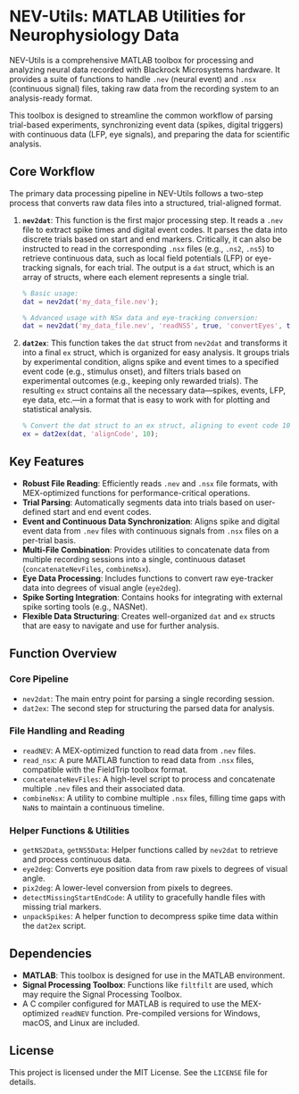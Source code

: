 # NEV-Utils: MATLAB Utilities for Neurophysiology Data

NEV-Utils is a comprehensive MATLAB toolbox for processing and analyzing neural data recorded with Blackrock Microsystems hardware. It provides a suite of functions to handle `.nev` (neural event) and `.nsx` (continuous signal) files, taking raw data from the recording system to an analysis-ready format.

This toolbox is designed to streamline the common workflow of parsing trial-based experiments, synchronizing event data (spikes, digital triggers) with continuous data (LFP, eye signals), and preparing the data for scientific analysis.

## Core Workflow

The primary data processing pipeline in NEV-Utils follows a two-step process that converts raw data files into a structured, trial-aligned format.

1.  **`nev2dat`**: This function is the first major processing step. It reads a `.nev` file to extract spike times and digital event codes. It parses the data into discrete trials based on start and end markers. Critically, it can also be instructed to read in the corresponding `.nsx` files (e.g., `.ns2`, `.ns5`) to retrieve continuous data, such as local field potentials (LFP) or eye-tracking signals, for each trial. The output is a `dat` struct, which is an array of structs, where each element represents a single trial.

    ```matlab
    % Basic usage:
    dat = nev2dat('my_data_file.nev');

    % Advanced usage with NSx data and eye-tracking conversion:
    dat = nev2dat('my_data_file.nev', 'readNS5', true, 'convertEyes', true);
    ```

2.  **`dat2ex`**: This function takes the `dat` struct from `nev2dat` and transforms it into a final `ex` struct, which is organized for easy analysis. It groups trials by experimental condition, aligns spike and event times to a specified event code (e.g., stimulus onset), and filters trials based on experimental outcomes (e.g., keeping only rewarded trials). The resulting `ex` struct contains all the necessary data—spikes, events, LFP, eye data, etc.—in a format that is easy to work with for plotting and statistical analysis.

    ```matlab
    % Convert the dat struct to an ex struct, aligning to event code 10:
    ex = dat2ex(dat, 'alignCode', 10);
    ```

## Key Features

*   **Robust File Reading**: Efficiently reads `.nev` and `.nsx` file formats, with MEX-optimized functions for performance-critical operations.
*   **Trial Parsing**: Automatically segments data into trials based on user-defined start and end event codes.
*   **Event and Continuous Data Synchronization**: Aligns spike and digital event data from `.nev` files with continuous signals from `.nsx` files on a per-trial basis.
*   **Multi-File Combination**: Provides utilities to concatenate data from multiple recording sessions into a single, continuous dataset (`concatenateNevFiles`, `combineNsx`).
*   **Eye Data Processing**: Includes functions to convert raw eye-tracker data into degrees of visual angle (`eye2deg`).
*   **Spike Sorting Integration**: Contains hooks for integrating with external spike sorting tools (e.g., NASNet).
*   **Flexible Data Structuring**: Creates well-organized `dat` and `ex` structs that are easy to navigate and use for further analysis.

## Function Overview

### Core Pipeline
-   `nev2dat`: The main entry point for parsing a single recording session.
-   `dat2ex`: The second step for structuring the parsed data for analysis.

### File Handling and Reading
-   `readNEV`: A MEX-optimized function to read data from `.nev` files.
-   `read_nsx`: A pure MATLAB function to read data from `.nsx` files, compatible with the FieldTrip toolbox format.
-   `concatenateNevFiles`: A high-level script to process and concatenate multiple `.nev` files and their associated data.
-   `combineNsx`: A utility to combine multiple `.nsx` files, filling time gaps with `NaN`s to maintain a continuous timeline.

### Helper Functions & Utilities
-   `getNS2Data`, `getNS5Data`: Helper functions called by `nev2dat` to retrieve and process continuous data.
-   `eye2deg`: Converts eye position data from raw pixels to degrees of visual angle.
-   `pix2deg`: A lower-level conversion from pixels to degrees.
-   `detectMissingStartEndCode`: A utility to gracefully handle files with missing trial markers.
-   `unpackSpikes`: A helper function to decompress spike time data within the `dat2ex` script.

## Dependencies

*   **MATLAB**: This toolbox is designed for use in the MATLAB environment.
*   **Signal Processing Toolbox**: Functions like `filtfilt` are used, which may require the Signal Processing Toolbox.
*   A C compiler configured for MATLAB is required to use the MEX-optimized `readNEV` function. Pre-compiled versions for Windows, macOS, and Linux are included.

## License

This project is licensed under the MIT License. See the `LICENSE` file for details.
